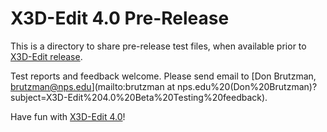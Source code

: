 # X3D-Edit 4.0 Pre-Release

<!-- posted at https://sourceforge.net/projects/x3d/files/X3D-Edit%20Pre-Release%20Testing/ -->

This is a directory to share pre-release test files, when available prior to [X3D-Edit release](https://sourceforge.net/projects/x3d/files).

Test reports and feedback welcome.  Please send email to
[Don Brutzman, brutzman@nps.edu](mailto:brutzman at nps.edu%20(Don%20Brutzman)?subject=X3D-Edit%204.0%20Beta%20Testing%20feedback).

Have fun with [X3D-Edit 4.0](https://savage.nps.edu/X3D-Edit)!
